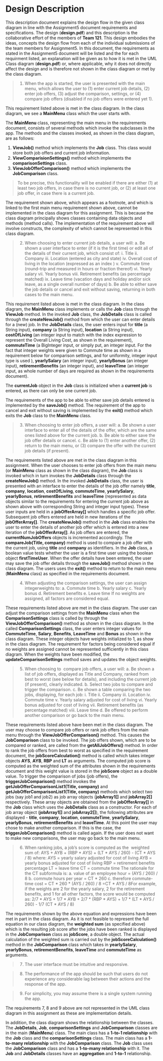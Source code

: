 ﻿# Design Description

This description document explains the design flow in the given class diagram in line with the Assignment5 document requirements and specifications. The design (**design.pdf**) and this description is the collaborative effort of the members of **Team 121**. This design embodies the ideas, concepts the design flow from each of the individual submissions of the team members for Assignment5. In this document, the requirements as stated in the Assignment5 document will be listed and the for each requirment listed, an explanation will be given as to how it is met in the UML Class diagram (**design.pdf**) or, where applicable, why it does not directly affect the design and is therefore not shown in the class diagram or met by the class diagram.


> 1. When the app is started, the user is presented with the main menu, which allows the user to (1) enter current job details, (2) enter job offers, (3) adjust the comparison, settings, or (4) compare job offers (disabled if no job offers were entered yet 1).

This requirement listed above is met in the class diagram. In the class diagram, we see a **MainMenu** class which the user starts with.

The **MainMenu** class, representing the main menu in the requirements document, consists of several methods which invoke the subclasses in the app. The methods and the classes invoked, as shown in the class diagram, are as follows:
1. **ViewJob()** method which implements the **Job** class. This class would store both  job offers and current job information.
2. **ViewComparisionSettings()** method which implements the **comparisonSettings** class.
3. **ViewJobOfferComparison()** method which implements the **JobComparison** class.

> To be precise, this functionality will be enabled if there are either (1) at least two job offers, in case there is no current job, or (2) at least one job offer, in case there is a current job.

The requirement shown above, which appears as a footnote, and which is linked to the first main menu requirement shown above, cannot be implemented in the class diagram for this assignment. This is because the class diagram principally shows classes containing data objects and methods (method calls). The implementation of the requirement above will involve constructs, the complexity of which cannot be represented in this class diagram.


> 2. When choosing to ​enter current job details, a user will: a. Be shown a user interface to enter (if it is the first time) or edit all of the details of their current job, which consist of: i. Title ii. Company iii. Location (entered as city and state) iv. Overall cost of living in the location (expressed as an index​ ) v. Commute time (round-trip and measured in hours or fraction thereof) vi. Yearly salary vii. Yearly bonus viii. Retirement benefits (as percentage matched) ix. Leave time (vacation days and holiday and/or sick leave, as a single overall number of days) b. Be able to either save the job details or cancel and exit without saving, returning in both cases to the main menu.

This requirement listed above is met in the class diagram. In the class diagram, the **MainMenu** class implements or calls the **Job** class through the **ViewJob** method. In the invoked **Job** class, the **JobDetails** class is called through the **createNewJob()** method from which the user can enter details for a (new) job. In the **JobDetails** class, the user enters input for **title** (a String input), **company** (a String input), **location** (a String input), **costOfLiving** (an integer input to match with the index expression to represent the Overall Living Cost, as shown in the requirement), **commuteTime** (a BigInteger input, or simply put, an integer input. For the fact that integer weights were given to Commute time as shown in a requirement below for comparison settings, and for uniformity, integer input type is used ), **yearlySalary** (an integer input), **yearlyBonus** (an integer input), **retirementBenefits** (an integer input), and **leaveTime** (an integer input, as whole number of days are required as shown in the requirements document).

The **currentJob** object in the **Job** class is initialized when a **current job** is entered, as there can only be one current job. 

The requirements of the app to be able to either save job details entered is implemented by the **saveJob()** method. The requirement of the app to cancel and exit without saving is implemented by the **exit()** method which exits the **Job** class to the **MainMenu** class.


> 3. When choosing to enter job offers, a user will: a. Be shown a user interface to enter all of the details of the offer, which are the same ones listed above for the current job. b. Be able to either save the job offer details or cancel. c. Be able to (1) enter another offer, (2) return to the main menu, or (3) compare the offer with the current job details (if present).

The requirements listed above are met in the class diagram in this assignment. When the user chooses to enter job offers from the main menu (or **MainMenu** class as shown in the class diagram), the **Job** class is invoked which in turn invokes the **JobDetails** class through the **createNewJob()** method. In the invoked **JobDetails** class, the user is presented with an interface to enter the details of the job offer namely **title**, **company**, **location**, **costOfLiving**, **commuteTime**, **yearlySalary**, **yearlyBonus**, **retirementBenefits** and **leaveTime** (represented as data objects similar to the requirements for entering the current job above as shown above with corresponding String and integer input types). These user inputs are held in a **jobOfferArray[]** which handles a specific job offer. Subsequent job offers entered are held in new iterations of the **jobOfferArray[]**. The **createNewJob()** method in the **Job** class enables the user to enter the details of another job offer which is entered into a new iteration of the **jobOfferArray[]**. As job offers are entered, the **currentNumJobOffers** objects is incremented accordingly. The **compareJob(Title, company)** method is used to compare a job offer with the current job, using **title** and **company** as identifiers. In the **Job** class, a boolean value tests whether the user is a first time user using the boolean object **firstTimeUser**. When the offer details have been entered, the user may save the job offer details through the **saveJob()** method shown in the class diagram. The users uses the **exit()** method to return to the main menu (**MainMenu** class) as specified in the requirements document.


> 4. When ​adjusting the comparison settings, ​the user can assign integer ​weights ​to: a. Commute time b. Yearly salary c. Yearly bonus d. Retirement benefits e. Leave time If no weights are assigned, all factors are considered equal.

These requirements listed above are met in the class diagram. The user can adjust the comparison settings from the **MainMenu** class when the **ComparisonSettings** class is called by through the **ViewJobOfferComparison()** method as shown in the class diagram. In the called **ComparisonSettings** class, the user enters integer values for **CommuteTime**, **Salary**, **Benefits**, **LeaveTime** and **Bonus** as shown in the class diagram. These integer objects have weights initialized to 1, as show in the class diagram. The requirement for factors being considered equal if no weights are assigned cannot be represented sufficiently in this class diagram. When the weights have been modified, the **updateComparisonSettings** method saves and updates the object weights.


> 5. When choosing to ​ compare job offers, a user will: a. Be shown a list of job offers, displayed as Title and Company, ranked from best to worst (see below for details), and including the current job (if present), clearly indicated. b. Select two jobs to compare and trigger the comparison. c. Be shown a table comparing the two jobs, displaying, for each job: i. Title ii. Company iii. Location iv. Commute time v. Yearly salary adjusted for cost of living vi. Yearly bonus adjusted for cost of living vii. Retirement benefits (as percentage matched) viii. Leave time d. Be offered to perform another comparison or go back to the main menu.

These requirements listed above have been met in the class diagram. The user may choose to compare job offers or rank job offers from the main menu through the **ViewJobOfferComparison()** method. This causes the **JobComparison** class to be invoked. The job offers shown, which are to be compared or ranked, are called from the **getAllJobOffers()** method. In order to rank the job offers from best to worst as specified in the requirement document, the **jobScoreCalculation()** method is called which takes integer objects **AYS**, **AYB**, **RBP** and **LT** as arguments. The computed job score is computed as the weighted sum of the attributes shown in the requirements document and this weight value is stored in the **jobScore** object as a double value. 
To trigger the comparison of jobs (job offers), the **triggerJobComparison()** method invokes the **getJobOfferComparisonList1(Title, company)** and **getJobOfferComparisonList1(Title, company)** methods which select two jobs (say job1 and job2) as job array objects (**jobArray1[]** and **jobArray2[]** respectively. These array objects are obtained from the **jobOfferArray[]** in the **Job** class which uses the **JobDetails** class as a constructor. For each of job array object (**jobArray1[]** and **jobArray2[]**), the following attributes are displayed - **title**, **company**, **location**, **commuteTime**, **yearlySalary**, **yearlyBonus**, **retirementBenefits** and **leaveTime**. At this point the user may chose to make another comparison. If this is the case, the **triggerJobComparison()** method is called again. If the user does not want to make new comparisons, the user may go back to the main menu.


> 6. When ranking jobs, a job’s score is computed as the ​ weighted​ sum of: AYS + AYB + (RBP * AYS) + (LT * AYS / 260) - (CT * AYS / 8) where: AYS = yearly salary adjusted for cost of living AYB = yearly bonus adjusted for cost of living RBP = retirement benefits percentage LT = leave time CT = commute time The rationale for the CT subformula is: a. value of an employee hour = (AYS / 260) / 8 b. commute hours per year = CT * 260 c. therefore ​commute-time cost =​ CT * 260 * (AYS / 260) / 8 = ​CT * AYS / 8For example, if the weights are 2 for the yearly salary, 2 for the retirement benefits, and 1 for all other factors, the score would be computed as: 2/7 * AYS + 1/7 * AYB + 2/7 * (RBP * AYS) + 1/7 * (LT * AYS / 260) - 1/7 (CT * AYS / 8)

The requirements shown by the above equation and expressions have been met in part in the class diagram. As it is not feasible to represent the full equation in our class diagram, the **weighted sum** (as specified above) which is the resulting job score after the jobs have been ranked is displayed in the **JobComparison** class as **jobScore**, a double object. The actual calculation of the weighted sum is carried out by the **jobScoreCalculation()** method in the **JobComparison** class which takes in **yearlySalary**, **yearlyBonus**, **retirementBenefits**, **leaveTime** and **commuteTime** as arguments.


> 7. The user interface must be intuitive and responsive.

> 8. The performance of the app should be such that users do not experience any considerable lag between their actions and the response of the app.

> 9. For simplicity, you may assume there is a ​single system running the app.

The requirements 7, 8 and 9 above are not represented in the UML class diagram in this assignment as these are implementation details.

In addition, the class diagram shows the relationship between the classes. The **JobDetails**, **Job**, **comparisonSettings** and **JobComparison** classes are in the main (**MainMenu**) class. The main class has a **1-to-1 relationship** with the **Job** class and the **comparisonSettings** class. The main class has a **1-to-many relationship** with the **JobComparison** class. The **Job** class uses the **JobComparison** class and has a **1-to-many relationship** with it. The **Job** and **JobDetails** classes have an **aggregation** and **1-to-1** relationship. 


